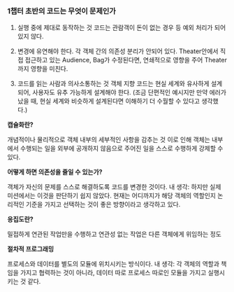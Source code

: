 ### 1챕터 초반의 코드는 무엇이 문제인가
1. 실행 중에 제대로 동작하는 것
코드는 관람객이 돈이 없는 경우 등 예외 처리가 되어있지 않다.

2. 변경에 유연해야 한다.
각 객체 간의 의존성 분리가 안되어 있다. Theater안에서 직접 접근하고 있는 Audience, Bag가 수정된다면, 연쇄적으로 영향을 주어 Theater까지 영향을 미친다.

3. 코드를 읽는 사람과 의사소통하는 것
객체 지향 코드는 현실 세계와 유사하게 설계되어, 사용자도 유추 가능하게 설계해야 한다.
   (조금 단편적인 예시지만 만약 에러가 났을 때, 현실 세계와 비슷하게 설계된다면 이해하기 더 수월할 수 있다고 생각했다.)


**캡슐화란?**

개념적이나 물리적으로 객체 내부의 세부적인 사항을 감추는 것
이로 인해 객체는 내부에서 수행되는 일을 외부에 공개하지 않음으로 주어진 일을 스스로 수행하게 강제할 수 있다.


**어떻게 하면 의존성을 줄일 수 있는가?**

객체가 자신의 문제를 스스로 해결하도록 코드를 변경한 것이다.
내 생각: 하지만 실제 미션에서는 이것을 판단하기 쉽지 않았다. 현재는 어디까지가 해당 객체의 역할인지 논리적인 기준을 가지고 선택하는 것이 좋은 방향이라고 생각하고 있다.

**응집도란?**

밀접하게 연관된 작업만을 수행하고 연관성 없는 작업은 다른 객체에게 위임하는 정도

**절차적 프로그래밍**

프로세스와 데이터를 별도의 모듈에 위치시키는 방식이다.
내 생각: 각 객체의 역할과 책임을 가지고 협력하는 것이 아니라, 데이터 따로 프로세스 따로인 모듈을 가지고 실행시키는 것 같다.



